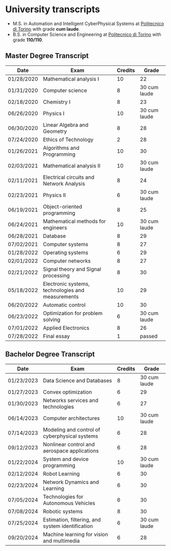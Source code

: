 
# University transcripts

* M.S. in Automation and Intelligent CyberPhysical Systems at [Politecnico di Torino](https://www.polito.it/) with grade **cum laude**. 
* B.S. in Computer Science and Engineering at [Politecnico di Torino](https://www.polito.it/) with grade **110/110**.

## Master Degree Transcript
|  Date      | Exam                                              | Credits | Grade        |
|------------|---------------------------------------------------|---------|--------------|
| 01/28/2020 | Mathematical analysis I                           | 10      | 22           |
| 01/31/2020 | Computer science                                  | 8       | 30 cum laude |
| 02/18/2020 | Chemistry I                                       | 8       | 23           |
| 06/26/2020 | Physics I                                         | 10      | 30 cum laude |
| 06/30/2020 | Linear Algebra and Geometry                       | 8       | 28           |
| 07/24/2020 | Ethics of Technology                              | 2       | 28           |
| 01/26/2021 | Algorithms and Programming                        | 10      | 30           |
| 02/03/2021 | Mathematical analysis II                          | 10      | 30 cum laude |
| 02/11/2021 | Electrical circuits and Network Analysis          | 8       | 24           |
| 02/23/2021 | Physics II                                        | 6       | 30 cum laude |
| 06/19/2021 | Object-oriented programming                       | 8       | 25           |
| 06/24/2021 | Mathematical methods for engineers                | 10      | 30 cum laude |
| 06/28/2021 | Database                                          | 8       | 29           |
| 07/02/2021 | Computer systems                                  | 8       | 27           |
| 01/28/2022 | Operating systems                                 | 6       | 29           |
| 02/01/2022 | Computer networks                                 | 8       | 27           |
| 02/21/2022 | Signal theory and Signal processing               | 8       | 30           |
| 05/18/2022 | Electronic systems, technologies and measurements | 10      | 29           |
| 06/20/2022 | Automatic control                                 | 10      | 30           |
| 06/23/2022 | Optimization for problem solving                  | 6       | 30 cum laude |
| 07/01/2022 | Applied Electronics                               | 8       | 26           |
| 07/28/2022 | Final essay                                       | 1       | passed       |


## Bachelor Degree Transcript
| Date       | Exam                                             | Credits | Grade        |
|------------|--------------------------------------------------|---------|--------------|
| 01/23/2023 | Data Science and Databases                       | 8       | 30 cum laude |
| 01/27/2023 | Convex optimization                              | 6       | 29           |
| 01/30/2023 | Networks services and technologies               | 6       | 27           |
| 06/14/2023 | Computer architectures                           | 10      | 30 cum laude |
| 07/14/2023 | Modeling and control of cyberphysical systems    | 6       | 28           |
| 09/12/2023 | Nonlinear control and aerospace applications     | 6       | 28           |
| 01/22/2024 | System and device programming                    | 10      | 30 cum laude |
| 02/12/2024 | Robot Learning                                   | 6       | 30           |
| 02/23/2024 | Network Dynamics and Learning                    | 6       | 30           |
| 07/05/2024 | Technologies for Autonomous Vehicles             | 6       | 30           |
| 07/08/2024 | Robotic systems                                  | 8       | 30           |
| 07/25/2024 | Estimation, filtering, and system identification | 6       | 30 cum laude |
| 09/20/2024 | Machine learning for vision and multimedia       | 6       | 28           |


